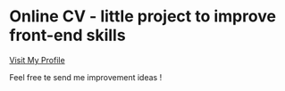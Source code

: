 # Online CV - little project to improve front-end skills

[Visit My Profile](https://jules-g1.github.io/my-profile/)

Feel free te send me improvement ideas !
